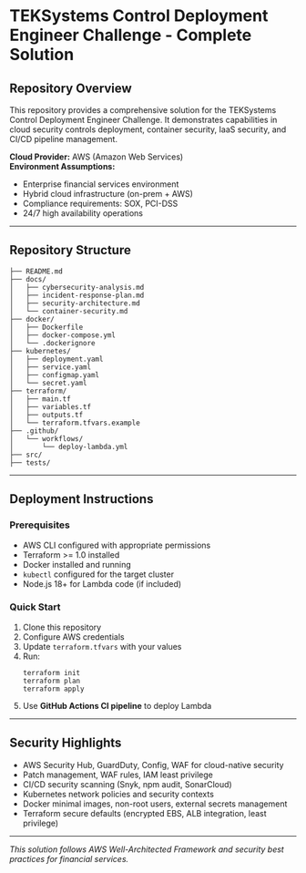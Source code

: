 # TEKSystems Control Deployment Engineer Challenge - Complete Solution

## Repository Overview

This repository provides a comprehensive solution for the TEKSystems Control Deployment Engineer Challenge. It demonstrates capabilities in cloud security controls deployment, container security, IaaS security, and CI/CD pipeline management.

**Cloud Provider:** AWS (Amazon Web Services)  
**Environment Assumptions:**  
- Enterprise financial services environment  
- Hybrid cloud infrastructure (on-prem + AWS)  
- Compliance requirements: SOX, PCI-DSS  
- 24/7 high availability operations  

---


## Repository Structure

```
├── README.md
├── docs/
│   ├── cybersecurity-analysis.md
│   ├── incident-response-plan.md
│   ├── security-architecture.md
│   └── container-security.md
├── docker/
│   ├── Dockerfile
│   ├── docker-compose.yml
│   └── .dockerignore
├── kubernetes/
│   ├── deployment.yaml
│   ├── service.yaml
│   ├── configmap.yaml
│   └── secret.yaml
├── terraform/
│   ├── main.tf
│   ├── variables.tf
│   ├── outputs.tf
│   └── terraform.tfvars.example
├── .github/
│   └── workflows/
│       └── deploy-lambda.yml
├── src/
├── tests/
```


---

## Deployment Instructions

### Prerequisites
- AWS CLI configured with appropriate permissions  
- Terraform >= 1.0 installed  
- Docker installed and running  
- `kubectl` configured for the target cluster  
- Node.js 18+ for Lambda code (if included)

### Quick Start
1. Clone this repository  
2. Configure AWS credentials  
3. Update `terraform.tfvars` with your values  
4. Run:
   ```
   terraform init
   terraform plan
   terraform apply
   ```
5. Use **GitHub Actions CI pipeline** to deploy Lambda  

---

## Security Highlights

- AWS Security Hub, GuardDuty, Config, WAF for cloud-native security  
- Patch management, WAF rules, IAM least privilege  
- CI/CD security scanning (Snyk, npm audit, SonarCloud)  
- Kubernetes network policies and security contexts  
- Docker minimal images, non-root users, external secrets management  
- Terraform secure defaults (encrypted EBS, ALB integration, least privilege)

---

*This solution follows AWS Well-Architected Framework and security best practices for financial services.*
